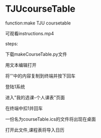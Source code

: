 # TJUcourseTable
function:make TJU coursetable

可观看instructions.mp4

steps:

下载makeCourseTable.py文件

用文本编辑打开

将‘’‘中的内容复制到终端并按下回车

登陆1系统

 进入"我的选课-个人课表"页面

在终端中扣1并回车

一份名为courseTable.ics的文件将出现在桌面

打开此文件,课程表将导入日历
